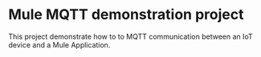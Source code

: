 # Mule MQTT demonstration project

This project demonstrate how to to MQTT communication between an IoT device and a Mule Application.